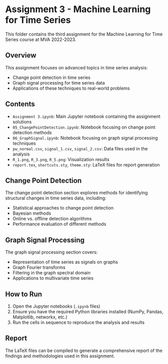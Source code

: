 # Assignment 3 - Machine Learning for Time Series

This folder contains the third assignment for the Machine Learning for Time Series course at MVA 2022-2023.

## Overview

This assignment focuses on advanced topics in time series analysis:

- Change point detection in time series
- Graph signal processing for time series data
- Applications of these techniques to real-world problems

## Contents

- `Assignment 3.ipynb`: Main Jupyter notebook containing the assignment solutions
- `05_ChangePointDetection.ipynb`: Notebook focusing on change point detection methods
- `06_GraphSignal.ipynb`: Notebook focusing on graph signal processing techniques
- `pw_normal.csv`, `signal_1.csv`, `signal_2.csv`: Data files used in the analysis
- `R_1.png`, `R_3.png`, `R_5.png`: Visualization results
- `report.tex`, `shortcuts.sty`, `theme.sty`: LaTeX files for report generation

## Change Point Detection

The change point detection section explores methods for identifying structural changes in time series data, including:

- Statistical approaches to change point detection
- Bayesian methods
- Online vs. offline detection algorithms
- Performance evaluation of different methods

## Graph Signal Processing

The graph signal processing section covers:

- Representation of time series as signals on graphs
- Graph Fourier transforms
- Filtering in the graph spectral domain
- Applications to multivariate time series

## How to Run

1. Open the Jupyter notebooks (`.ipynb` files)
2. Ensure you have the required Python libraries installed (NumPy, Pandas, Matplotlib, networkx, etc.)
3. Run the cells in sequence to reproduce the analysis and results

## Report

The LaTeX files can be compiled to generate a comprehensive report of the findings and methodologies used in this assignment.
